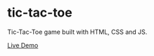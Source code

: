 # tic-tac-toe

Tic-Tac-Toe game built with HTML, CSS and JS.

[Live Demo](https://shadyav.github.io/tic-tac-toe/)